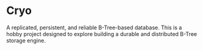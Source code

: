 # Cryo

A replicated, persistent, and reliable B-Tree-based database. This is a hobby project designed to explore building a durable and distributed B-Tree storage engine.

